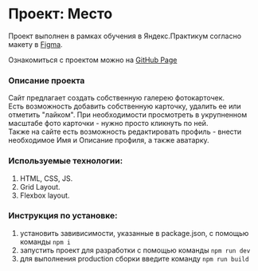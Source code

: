 # Проект: Место

Проект выполнен в рамках обучения в Яндекс.Практикум согласно макету в [Figma](https://www.figma.com/file/2cn9N9jSkmxD84oJik7xL7/JavaScript.-Sprint-4?node-id=0%3A1).  
  
Ознакомиться с проектом можно на [GitHub Page](https://avaveryu.github.io/mesto-project)

### Описание проекта
Сайт предлагает создать собственную галерею фотокарточек.  
Есть возможность добавить собственную карточку, удалить ее или отметить "лайком". При необходимости просмотреть в укрупненном масштабе фото карточки - нужно просто кликнуть по ней.  
Также на сайте есть возможность редактировать профиль - внести необходимое Имя и Описание профиля, а также аватарку.

### Используемые технологии:
1. HTML, CSS, JS.
2. Grid Layout.
3. Flexbox layout.

### Инструкция по установке:
1. установить завивисимости, указанные в package.json, с помощью команды ```npm i```
2. запустить проект для разработки с помощью команды ```npm run dev```
3. для выполнения production сборки введите команду ```npm run build```
